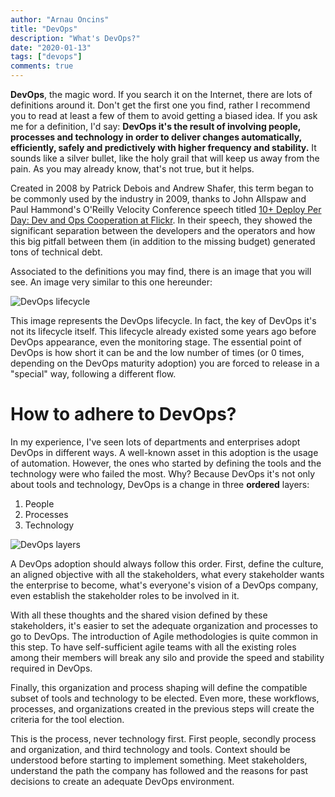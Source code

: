 ```yaml
---
author: "Arnau Oncins"
title: "DevOps"
description: "What's DevOps?"
date: "2020-01-13"
tags: ["devops"]
comments: true
---
```


**DevOps**, the magic word. If you search it on the Internet, there are lots of definitions around it. Don't get the first one you find, rather I recommend you to read at least a few of them to avoid getting a biased idea. If you ask me for a definition, I'd say: **DevOps it's the result of involving people, processes and technology in order to deliver changes automatically, efficiently, safely and predictively with higher frequency and stability.** It sounds like a silver bullet, like the holy grail that will keep us away from the pain. As you may already know, that's not true, but it helps.

Created in 2008 by Patrick Debois and Andrew Shafer, this term began to be commonly used by the industry in 2009, thanks to John Allspaw and Paul Hammond's O'Reilly Velocity Conference speech titled [10+ Deploy Per Day: Dev and Ops Cooperation at Flickr](https://www.youtube.com/watch?v=LdOe18KhtT4). In their speech, they showed the significant separation between the developers and the operators and how this big pitfall between them (in addition to the missing budget) generated tons of technical debt.

Associated to the definitions you may find, there is an image that you will see. An image very similar to this one hereunder:

![DevOps lifecycle](/img/devops.png#center)

This image represents the DevOps lifecycle. In fact, the key of DevOps it's not its lifecycle itself. This lifecycle already existed some years ago before DevOps appearance, even the monitoring stage. The essential point of DevOps is how short it can be and the low number of times (or 0 times, depending on the DevOps maturity adoption) you are forced to release in a "special" way, following a different flow.

# How to adhere to DevOps?

In my experience, I've seen lots of departments and enterprises adopt DevOps in different ways. A well-known asset in this adoption is the usage of automation. However, the ones who started by defining the tools and the technology were who failed the most. Why? Because DevOps it's not only about tools and technology, DevOps is a change in three **ordered** layers:

1. People
2. Processes
3. Technology

![DevOps layers](/img/devops_layers.png#center)

A DevOps adoption should always follow this order. First, define the culture, an aligned objective with all the stakeholders, what every stakeholder wants the enterprise to become, what's everyone's vision of a DevOps company, even establish the stakeholder roles to be involved in it.

With all these thoughts and the shared vision defined by these stakeholders, it's easier to set the adequate organization and processes to go to DevOps. The introduction of Agile methodologies is quite common in this step. To have self-sufficient agile teams with all the existing roles among their members will break any silo and provide the speed and stability required in DevOps.

Finally, this organization and process shaping will define the compatible subset of tools and technology to be elected. Even more, these workflows, processes, and organizations created in the previous steps will create the criteria for the tool election.

This is the process, never technology first. First people, secondly process and organization, and third technology and tools. Context should be understood before starting to implement something. Meet stakeholders, understand the path the company has followed and the reasons for past decisions to create an adequate DevOps environment.
